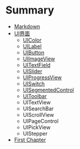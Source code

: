 # Summary

* [Markdown](markdown.md)
* [UI界面](README.md)
    * [UIColor](uicolor.md)
    * [UILabel](uilabel.md)
    * [UIButton](uibutton.md)
    * [UIImageView](uiimageview.md)
    * [UITextField](uitextfield.md)
    * [UISlider](uislider.md)
    * [UIProgressView](uiprogressview.md)
    * [UISwitch](uiswitch.md)
    * [UISegmentedControl](uisegmentedcontrol.md)
    * [UIToolbar](uitoolbar.md)
    * UITextView
    * UISearchBar
    * UIScrollView
    * UIPageControl
    * UIPickView
    * UIStepper
* [First Chapter](chapter1.md)

